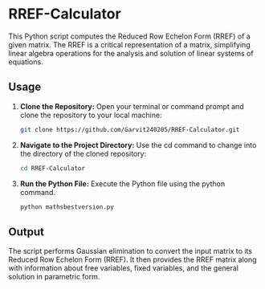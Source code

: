 # RREF-Calculator

This Python script computes the Reduced Row Echelon Form (RREF) of a given matrix. The RREF is a critical representation of a matrix, simplifying linear algebra operations for the analysis and solution of linear systems of equations.

## Usage

1. **Clone the Repository:**
   Open your terminal or command prompt and clone the repository to your local machine:

   ```bash
   git clone https://github.com/Garvit240205/RREF-Calculator.git

2. **Navigate to the Project Directory:**
   Use the cd command to change into the directory of the cloned repository:

   ```bash
   cd RREF-Calculator

3. **Run the Python File:**
   Execute the Python file using the python command.
   
   ```bash
   python mathsbestversion.py

## Output

The script performs Gaussian elimination to convert the input matrix to its Reduced Row Echelon Form (RREF). It then provides the RREF matrix along with information about free variables, fixed variables, and the general solution in parametric form.

